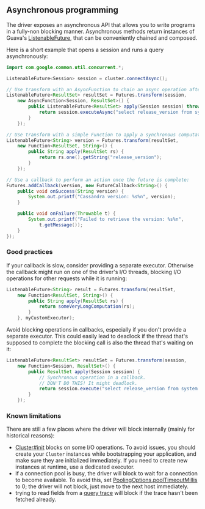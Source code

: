 ## Asynchronous programming

The driver exposes an asynchronous API that allows you to write programs
in a fully-non blocking manner. Asynchronous methods return instances of
Guava's [ListenableFuture], that can be conveniently chained and
composed.

Here is a short example that opens a session and runs a query
asynchronously:

```java
import com.google.common.util.concurrent.*;

ListenableFuture<Session> session = cluster.connectAsync();

// Use transform with an AsyncFunction to chain an async operation after another:
ListenableFuture<ResultSet> resultSet = Futures.transform(session,
    new AsyncFunction<Session, ResultSet>() {
        public ListenableFuture<ResultSet> apply(Session session) throws Exception {
            return session.executeAsync("select release_version from system.local");
        }
    });

// Use transform with a simple Function to apply a synchronous computation on the result:
ListenableFuture<String> version = Futures.transform(resultSet,
    new Function<ResultSet, String>() {
        public String apply(ResultSet rs) {
            return rs.one().getString("release_version");
        }
    });

// Use a callback to perform an action once the future is complete:
Futures.addCallback(version, new FutureCallback<String>() {
    public void onSuccess(String version) {
        System.out.printf("Cassandra version: %s%n", version);
    }

    public void onFailure(Throwable t) {
        System.out.printf("Failed to retrieve the version: %s%n",
            t.getMessage());
    }
});
```

### Good practices

If your callback is slow, consider providing a separate executor.
Otherwise the callback might run on one of the driver's I/O threads,
blocking I/O operations for other requests while it is running:

```java
ListenableFuture<String> result = Futures.transform(resultSet,
    new Function<ResultSet, String>() {
        public String apply(ResultSet rs) {
            return someVeryLongComputation(rs);
        }
    }, myCustomExecutor);
```

Avoid blocking operations in callbacks, especially if you don't provide
a separate executor. This could easily lead to deadlock if the thread
that's supposed to complete the blocking call is also the thread that's
waiting on it:

```java
ListenableFuture<ResultSet> resultSet = Futures.transform(session,
    new Function<Session, ResultSet>() {
        public ResultSet apply(Session session) {
            // Synchronous operation in a callback.
            // DON'T DO THIS! It might deadlock.
            return session.execute("select release_version from system.local");
        }
    });
```

### Known limitations

There are still a few places where the driver will block internally
(mainly for historical reasons):

* [Cluster#init][init] blocks on some I/O operations. To avoid issues,
  you should create your `Cluster` instances while bootstrapping your
  application, and make sure they are initialized immediately. If you need
  to create new instances at runtime, use a dedicated executor.
* if a connection pool is busy, the driver will block to wait for a
  connection to become available. To avoid this, set
  [PoolingOptions.poolTimeoutMillis][setPoolTimeoutMillis] to 0; the
  driver will not block, just move to the next host immediately.
* trying to read fields from a [query trace] will block if the trace
  hasn't been fetched already.

[ListenableFuture]: https://code.google.com/p/guava-libraries/wiki/ListenableFutureExplained
[init]: http://docs.datastax.com/en/drivers/java/2.0/com/datastax/driver/core/Cluster.html#init()
[setPoolTimeoutMillis]: http://docs.datastax.com/en/drivers/java/2.0/com/datastax/driver/core/PoolingOptions.html#setPoolTimeoutMillis(int)
[query trace]: http://docs.datastax.com/en/drivers/java/2.0/com/datastax/driver/core/QueryTrace.html
